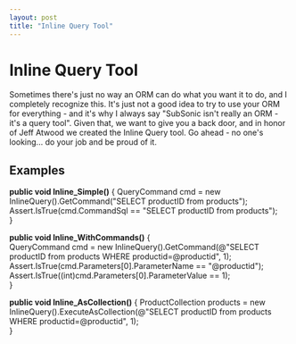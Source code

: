 ```yaml
---
layout: post
title: "Inline Query Tool"
---
```


# Inline Query Tool #

Sometimes there's just no way an ORM can do what you want it to do, and I completely recognize this. It's just not a good idea to try to use your ORM for everything - and it's why I always say "SubSonic isn't really an ORM - it's a query tool".  Given that, we want to give you a back door, and in honor of Jeff Atwood we created the Inline Query tool. 
Go ahead - no one's looking... do your job and be proud of it.

## Examples ##


__public void Inline_Simple()__  {
QueryCommand cmd = new InlineQuery().GetCommand("SELECT productID from products");   
Assert.IsTrue(cmd.CommandSql == "SELECT productID from products");  
                             }    

__public void Inline_WithCommands()__  {   
QueryCommand cmd = new InlineQuery().GetCommand(@"SELECT productID from products WHERE productid=@productid", 1);
Assert.IsTrue(cmd.Parameters[0].ParameterName == "@productid");   
Assert.IsTrue((int)cmd.Parameters[0].ParameterValue == 1);  
                                    }    
                                    
__public void Inline_AsCollection()__  {
ProductCollection products = new InlineQuery().ExecuteAsCollection<ProductCollection>(@"SELECT productID from products                             WHERE productid=@productid", 1);  
                                   }
